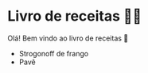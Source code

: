 # Livro de receitas :man_cook:



Olá! Bem vindo ao livro de receitas :shallow_pan_of_food:

- Strogonoff de frango
- Pavê 